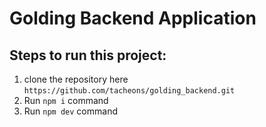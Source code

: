 # Golding Backend Application

## Steps to run this project:

1. clone the repository here `https://github.com/tacheons/golding_backend.git`
2. Run `npm i` command
3. Run `npm dev` command

